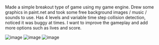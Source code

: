 Made a simple breakout type of game using my game engine. Drew some graphics in paint.net and took some free background images / music / sounds to use. Has 4 levels and variable time step collision detection, noticed it was buggy at times. I want to improve the gameplay and add more options such as lives and score.

![image](http://i5.photobucket.com/albums/y158/pairenoid/lvl2_zpsbb4486ea.png)
![image](http://i5.photobucket.com/albums/y158/pairenoid/level3_zps62d14e36.png)
![image](http://i5.photobucket.com/albums/y158/pairenoid/lvl1_zpsae6d60cf.png)
